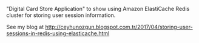 "Digital Card Store Application" to show using Amazon ElastiCache Redis cluster for storing user session information.

See my blog at http://ceyhunozgun.blogspot.com.tr/2017/04/storing-user-sessions-in-redis-using-elasticache.html

